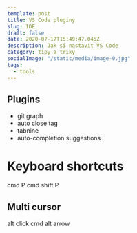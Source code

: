 ```yaml
---
template: post
title: VS Code pluginy
slug: IDE
draft: false
date: 2020-07-17T15:49:47.045Z
description: Jak si nastavit VS Code
category: tipy a triky
socialImage: "/static/media/image-0.jpg"
tags:
  - tools
---
```

## Plugins

* git graph
* auto close tag
* tabnine
* auto-completion suggestions

# Keyboard shortcuts

cmd P
cmd shift P

## Multi cursor
alt click
cmd alt arrow